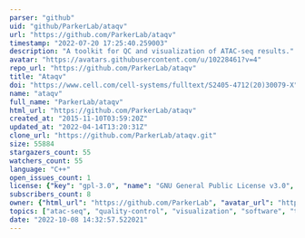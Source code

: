 ```yaml
---
parser: "github"
uid: "github/ParkerLab/ataqv"
url: "https://github.com/ParkerLab/ataqv"
timestamp: "2022-07-20 17:25:40.259003"
description: "A toolkit for QC and visualization of ATAC-seq results."
avatar: "https://avatars.githubusercontent.com/u/10228461?v=4"
repo_url: "https://github.com/ParkerLab/ataqv"
title: "Ataqv"
doi: "https://www.cell.com/cell-systems/fulltext/S2405-4712(20)30079-X"
name: "ataqv"
full_name: "ParkerLab/ataqv"
html_url: "https://github.com/ParkerLab/ataqv"
created_at: "2015-11-10T03:59:20Z"
updated_at: "2022-04-14T13:20:31Z"
clone_url: "https://github.com/ParkerLab/ataqv.git"
size: 55884
stargazers_count: 55
watchers_count: 55
language: "C++"
open_issues_count: 1
license: {"key": "gpl-3.0", "name": "GNU General Public License v3.0", "spdx_id": "GPL-3.0", "url": "https://api.github.com/licenses/gpl-3.0", "node_id": "MDc6TGljZW5zZTk="}
subscribers_count: 8
owner: {"html_url": "https://github.com/ParkerLab", "avatar_url": "https://avatars.githubusercontent.com/u/10228461?v=4", "login": "ParkerLab", "type": "Organization"}
topics: ["atac-seq", "quality-control", "visualization", "software", "tool"]
date: "2022-10-08 14:32:57.522021"
---
```

